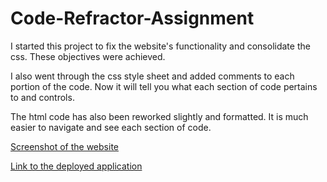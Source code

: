 # Code-Refractor-Assignment

I started this project to fix the website's functionality and consolidate the css. These objectives were achieved.

I also went through the css style sheet and added comments to each portion of the code. Now it will tell you what each section of code pertains to and controls.

The html code has also been reworked slightly and formatted. It is much easier to navigate and see each section of code.

[Screenshot of the website](./assets/01-code-refractor-screenshot.png)

[Link to the deployed application](https://duffieldml.github.io/Code-Refractor-Assignment/)

